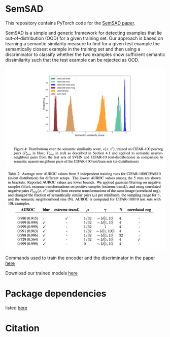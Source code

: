 # SemSAD

This repository contains PyTorch code for the [SemSAD paper]().

SemSAD is a simple and generic framework for detecting examples that lie out-of-distribution (OOD) for a given training set. Our approach is based on learning a semantic similarity measure to find for a given test example the semantically closest example in the training set and then using a discriminator to classify whether the two examples show sufficient semantic dissimilarity such that the test example can be rejected as OOD.

<img src="paper/Figure4.png" width="600">
<img src="paper/Table2.png" width="600">



Commands used to train the encoder and the discriminator in the paper [here](https://github.com/nimaous/SemSAD/blob/main/commands.txt)

Download our trained models [here]()

# Package dependencies
listed [here](https://github.com/nimaous/SemSAD/blob/main/package_version.txt)

# Citation


